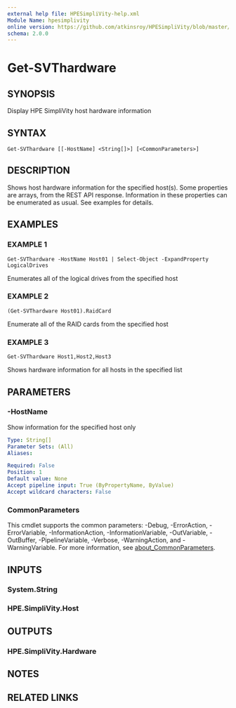 ```yaml
---
external help file: HPESimpliVity-help.xml
Module Name: hpesimplivity
online version: https://github.com/atkinsroy/HPESimpliVity/blob/master/docs/Get-SVTdatastoreComputeNode.md
schema: 2.0.0
---
```


# Get-SVThardware

## SYNOPSIS
Display HPE SimpliVity host hardware information

## SYNTAX

```
Get-SVThardware [[-HostName] <String[]>] [<CommonParameters>]
```

## DESCRIPTION
Shows host hardware information for the specified host(s).
Some properties are
arrays, from the REST API response.
Information in these properties can be enumerated as
usual.
See examples for details.

## EXAMPLES

### EXAMPLE 1
```
Get-SVThardware -HostName Host01 | Select-Object -ExpandProperty LogicalDrives
```

Enumerates all of the logical drives from the specified host

### EXAMPLE 2
```
(Get-SVThardware Host01).RaidCard
```

Enumerate all of the RAID cards from the specified host

### EXAMPLE 3
```
Get-SVThardware Host1,Host2,Host3
```

Shows hardware information for all hosts in the specified list

## PARAMETERS

### -HostName
Show information for the specified host only

```yaml
Type: String[]
Parameter Sets: (All)
Aliases:

Required: False
Position: 1
Default value: None
Accept pipeline input: True (ByPropertyName, ByValue)
Accept wildcard characters: False
```

### CommonParameters
This cmdlet supports the common parameters: -Debug, -ErrorAction, -ErrorVariable, -InformationAction, -InformationVariable, -OutVariable, -OutBuffer, -PipelineVariable, -Verbose, -WarningAction, and -WarningVariable. For more information, see [about_CommonParameters](http://go.microsoft.com/fwlink/?LinkID=113216).

## INPUTS

### System.String
### HPE.SimpliVity.Host
## OUTPUTS

### HPE.SimpliVity.Hardware
## NOTES

## RELATED LINKS
